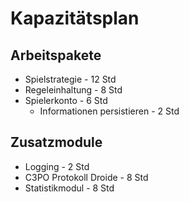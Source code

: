 Kapazitätsplan
==============

## Arbeitspakete
* Spielstrategie  -  12 Std
* Regeleinhaltung -  8 Std
* Spielerkonto    -  6 Std
    * Informationen persistieren - 2 Std

## Zusatzmodule
* Logging -  2 Std
* C3PO Protokoll Droide - 8 Std
* Statistikmodul - 8 Std

